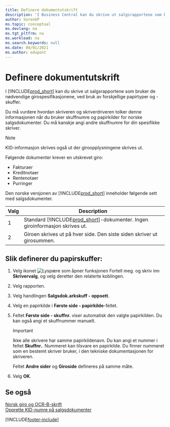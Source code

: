 ```yaml
---
title: Definere dokumentutskrift
description: 'I Business Central kan du skrive ut salgsrapportene som bruker de nødvendige girospesifikasjonene, ved bruk av forskjellige papirtyper og -skuffer.'
author: SorenGP
ms.topic: conceptual
ms.devlang: na
ms.tgt_pltfrm: na
ms.workload: na
ms.search.keywords: null
ms.date: 04/01/2021
ms.author: edupont
---
```

# Definere dokumentutskrift
I [!INCLUDE[prod_short](../../includes/prod_short.md)] kan du skrive ut salgsrapportene som bruker de nødvendige girospesifikasjonene, ved bruk av forskjellige papirtyper og -skuffer.  

Du må vurdere hvordan skriveren og skriverdriveren tolker denne informasjonen når du bruker skuffnumre og papirkilder for norske salgsdokumenter. Du må kanskje angi andre skuffnumre for din spesifikke skriver.  

> [!NOTE]  
>  KID-informasjon skrives også ut der giroopplysningene skrives ut.  

Følgende dokumenter krever en utskrevet giro:  

- Fakturaer  
- Kreditnotaer  
- Rentenotaer  
- Purringer  

Den norske versjonen av [!INCLUDE[prod_short](../../includes/prod_short.md)] inneholder følgende sett med salgsdokumenter.  

|**Valg**|Description|  
|-------------|---------------------------------------|  
|1|Standard [!INCLUDE[prod_short](../../includes/prod_short.md)]-dokumenter. Ingen giroinformasjon skrives ut.|  
|2|Giroen skrives ut på hver side. Den siste siden skriver ut girosummen.|  

## Slik definerer du papirskuffer:  

1.  Velg ikonet ![Lyspære som åpner funksjonen Fortell meg.](../../media/ui-search/search_small.png "Fortell hva du vil gjøre") og skriv inn **Skrivervalg**, og velg deretter den relaterte koblingen.  
2.  Velg rapporten.  
3.  Velg handlingen **Salgsdok.arkskuff - oppsett**.  
4.  Velg en papirkilde i **Første side - papirkilde**-feltet.  
5.  Feltet **Første side - skuffnr.** viser automatisk den valgte papirkilden. Du kan også angi et skuffnummer manuelt.  

    > [!IMPORTANT]  
    >  Ikke alle skrivere har samme papirkildenavn. Du kan angi et nummer i feltet **Skuffnr.**. Nummeret kan tilsvare en papirkilde. Du finner nummeret som en bestemt skriver bruker, i den tekniske dokumentasjonen for skriveren.  

    Feltet **Andre sider** og **Giroside** defineres på samme måte.  

6.  Velg **OK**.  

## Se også  
  [Norsk giro og OCR-B-skrift](norwegian-giro-and-ocr-b-font.md)   
 [Opprette KID-numre på salgsdokumenter](how-to-set-up-kid-numbers-on-sales-documents.md)


[!INCLUDE[footer-include](../../includes/footer-banner.md)]